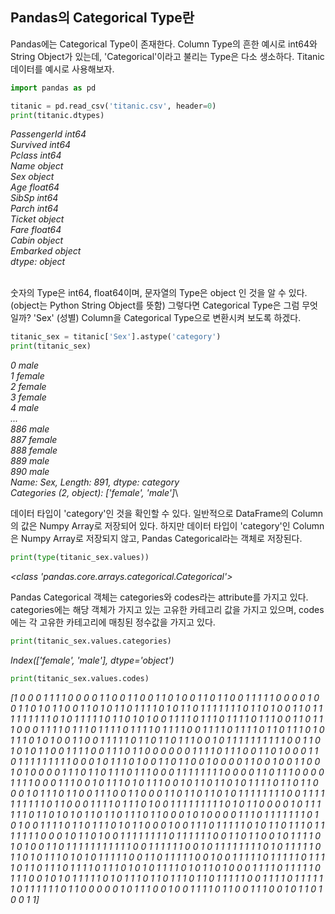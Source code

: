 ## Pandas의 Categorical Type란

Pandas에는 Categorical Type이 존재한다. Column Type의 흔한 예시로 int64와 String Object가 있는데, 'Categorical'이라고 불리는 Type은 다소 생소하다. Titanic 데이터를 예시로 사용해보자. 


```python
import pandas as pd

titanic = pd.read_csv('titanic.csv', header=0)
print(titanic.dtypes)
```

*PassengerId      int64*\
*Survived         int64*\
*Pclass           int64*\
*Name            object*\
*Sex             object*\
*Age            float64*\
*SibSp            int64*\
*Parch            int64*\
*Ticket          object*\
*Fare           float64*\
*Cabin           object*\
*Embarked        object*\
*dtype: object*

\
숫자의 Type은 int64, float64이며, 문자열의 Type은 object 인 것을 알 수 있다. (object는 Python String Object를 뜻함) 그렇다면 Categorical Type은 그럼 무엇일까? 'Sex' (성별) Column을 Categorical Type으로 변환시켜 보도록 하겠다.


```python
titanic_sex = titanic['Sex'].astype('category')
print(titanic_sex)
```

*0        male*\
*1      female*\
*2      female*\
*3      female*\
*4        male*\
        *...  \
886      male*\
*887    female*\
*888    female*\
*889      male*\
*890      male*\
*Name: Sex, Length: 891, dtype: category*\
*Categories (2, object): ['female', 'male']*\



데이터 타입이 'category'인 것을 확인할 수 있다. 일반적으로 DataFrame의 Column의 값은 Numpy Array로 저장되어 있다. 하지만  데이터 타입이 'category'인 Column은 Numpy Array로 저장되지 않고, Pandas Categorical라는 객체로 저장된다. 



```python
print(type(titanic_sex.values))
```

*<class 'pandas.core.arrays.categorical.Categorical'>*



Pandas Categorical 객체는 categories와 codes라는 attribute를 가지고 있다. categories에는 해당 객체가 가지고 있는 고유한 카테고리 값을 가지고 있으며, codes에는 각 고유한 카테고리에 매칭된 정수값을 가지고 있다. 



```python
print(titanic_sex.values.categories)
```

*Index(['female', 'male'], dtype='object')*

```python
print(titanic_sex.values.codes)
```

**[1 0 0 0 1 1 1 1 0 0 0 0 1 1 0 0 1 1 0 0 1 1 0 1 0 0 1 1 0 1 1 0 0 1 1 1 1*
 *1 0 0 0 0 1 0 0 1 1 0 1 0 1 1 0 0 1 1 0 1 0 1 1 0 1 1 1 1 0 1 0 1 1 0 1 1*
 *1 1 1 1 1 0 1 1 0 1 0 0 1 1 0 1 1 1 1 1 1 1 1 1 0 1 0 1 1 1 1 1 0 1 1 0 1*
 *0 1 0 0 1 1 1 1 0 1 1 1 0 1 1 1 1 0 1 1 1 0 0 1 1 0 1 1 1 0 0 0 1 1 1 1 0*
 *1 1 1 0 1 1 1 1 0 1 1 1 1 0 1 1 1 1 0 0 1 1 1 1 0 1 1 1 1 0 1 1 0 1 1 1 0*
 *1 0 1 1 1 0 1 0 1 0 0 1 1 0 0 1 1 1 1 1 0 1 1 0 1 1 0 1 1 1 0 0 1 0 1 1 1*
 *1 1 1 1 1 1 1 0 0 1 1 0 1 0 1 0 1 1 0 0 1 1 1 1 0 0 1 1 1 0 1 1 0 0 0 0 0*
 *0 1 1 1 1 0 1 1 1 0 0 1 1 0 1 0 0 0 1 1 0 1 1 1 1 1 1 1 1 1 0 0 0 1 0 1 1*
 *1 0 1 0 0 1 1 0 1 1 0 0 1 0 0 0 0 1 1 0 0 1 0 0 1 1 0 0 1 0 1 0 0 0 0 1 1*
 *1 0 1 1 0 1 1 1 0 1 1 1 0 0 0 1 1 1 1 1 1 1 1 0 0 0 0 1 1 0 1 1 1 0 0 0 0*
 *1 1 1 1 0 0 0 1 1 1 0 0 1 0 1 1 1 0 1 0 1 1 1 0 0 1 0 1 1 0 1 1 0 1 0 1 1*
 *1 1 0 1 1 0 1 1 0 0 0 1 0 1 1 1 0 1 1 0 0 1 1 1 0 0 1 1 0 0 0 1 1 0 1 1 0*
 *1 1 0 1 0 1 1 1 1 1 1 1 1 0 0 1 1 1 1 1 1 1 1 1 1 0 1 1 0 0 0 1 1 1 1 0 1*
 *1 1 0 1 0 0 1 1 1 1 1 1 1 1 1 0 1 0 1 1 0 0 0 0 1 0 1 1 1 1 1 1 0 1 1 0 1*
 *0 1 0 1 1 0 1 1 0 1 1 1 0 1 1 0 0 0 1 0 1 0 0 0 0 1 1 1 0 1 1 1 1 1 1 1 0*
 *1 0 1 0 0 1 1 1 1 0 1 1 0 1 1 1 0 1 0 1 1 0 0 0 1 0 0 1 1 1 0 1 1 1 1 1 0*
 *1 0 1 1 0 1 1 1 0 1 1 1 1 1 1 1 0 0 0 1 0 1 1 0 1 0 0 1 1 1 1 1 1 1 1 0 1*
 *1 1 1 1 1 0 0 1 1 0 1 1 0 0 1 0 1 1 1 1 0 1 0 1 0 0 1 1 0 1 1 1 1 1 1 1 1*
 *1 1 1 0 0 1 1 1 1 1 1 0 0 1 0 1 1 1 1 1 1 1 1 0 1 0 1 1 1 1 1 0 1 1 0 1 0*
 *1 1 1 0 1 0 1 0 1 1 1 1 1 0 0 1 1 0 1 1 1 1 1 0 0 1 0 0 1 1 1 1 1 0 1 1 1*
 *1 1 0 1 1 1 1 0 1 1 0 1 1 1 0 1 1 1 1 0 1 1 1 0 1 0 1 0 1 1 1 1 0 1 0 1 1*
 *0 1 0 0 0 1 1 1 1 0 1 1 1 1 1 0 1 1 1 0 0 1 0 1 0 1 1 1 1 1 0 1 0 1 1 1 0*
 *1 1 0 1 1 1 0 1 1 0 1 1 1 1 1 0 0 1 1 1 1 0 1 1 1 1 1 1 0 1 1 1 1 1 1 0 1*
 *1 0 0 0 0 0 1 0 1 1 1 0 0 1 0 0 1 1 1 1 0 1 1 0 0 1 1 1 0 0 1 0 1 1 0 1 0*
 0 1 1]*
